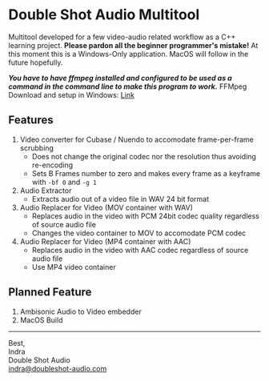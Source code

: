 # Double Shot Audio Multitool

Multitool developed for a few video-audio related workflow as a C++ learning project. **Please pardon all the beginner programmer's mistake!**
At this moment this is a Windows-Only application. MacOS will follow in the future hopefully.

***You have to have ffmpeg installed and configured to be used as a command in the command line to make this program to work.***
FFMpeg Download and setup in Windows: [Link](https://video.stackexchange.com/questions/20495/how-do-i-set-up-and-use-ffmpeg-in-windows)

## Features
1. Video converter for Cubase / Nuendo to accomodate frame-per-frame scrubbing
   * Does not change the original codec nor the resolution thus avoiding re-encoding
   * Sets B Frames number to zero and makes every frame as a keyframe with `-bf 0` and `-g 1`
2. Audio Extractor
   * Extracts audio out of a video file in WAV 24 bit format
3. Audio Replacer for Video (MOV container with WAV)
   * Replaces audio in the video with PCM 24bit codec quality regardless of source audio file
   * Changes the video container to MOV to accomodate PCM codec
4. Audio Replacer for Video (MP4 container with AAC)
   * Replaces audio in the video with AAC codec regardless of source audio file
   * Use MP4 video container

## Planned Feature
1. Ambisonic Audio to Video embedder
2. MacOS Build

--------------------------------------------------------------------------------------------------------------
Best,\
Indra\
Double Shot Audio\
indra@doubleshot-audio.com
